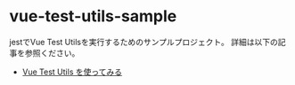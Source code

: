# vue-test-utils-sample

jestでVue Test Utilsを実行するためのサンプルプロジェクト。
詳細は以下の記事を参照ください。
- [Vue Test Utils を使ってみる](https://note.com/mono01012/n/n46c7d4a2be7e)
